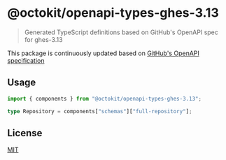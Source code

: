 # @octokit/openapi-types-ghes-3.13

> Generated TypeScript definitions based on GitHub's OpenAPI spec for ghes-3.13

This package is continuously updated based on [GitHub's OpenAPI specification](https://github.com/github/rest-api-description/)

## Usage

```ts
import { components } from "@octokit/openapi-types-ghes-3.13";

type Repository = components["schemas"]["full-repository"];
```

## License

[MIT](LICENSE)
